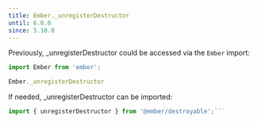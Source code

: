 ```yaml
---
title: Ember._unregisterDestructor
until: 6.0.0
since: 5.10.0
---
```



Previously, _unregisterDestructor could be accessed via the `Ember` import:
```js
import Ember from 'ember';

Ember._unregisterDestructor

```

 If needed, _unregisterDestructor can be imported:
```js
import { unregisterDestructor } from '@ember/destroyable';```
